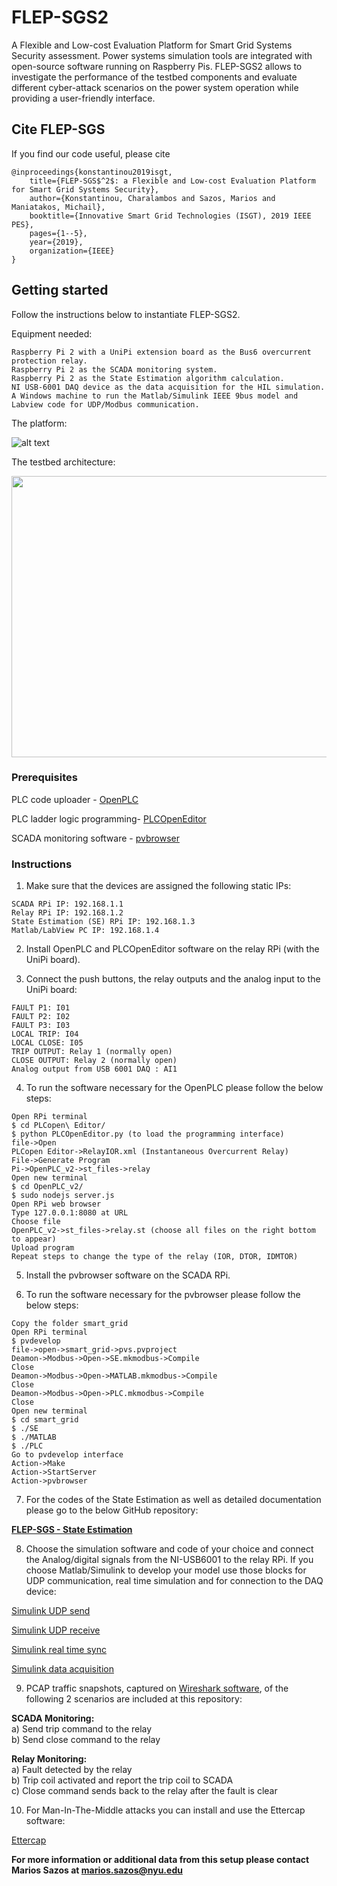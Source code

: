 # FLEP-SGS2
A Flexible and Low-cost Evaluation Platform for Smart Grid Systems Security assessment. Power systems simulation tools are integrated with open-source software running on Raspberry Pis. FLEP-SGS2 allows to investigate the performance of the testbed components and evaluate different cyber-attack scenarios on the power system operation while providing a user-friendly interface.

## Cite FLEP-SGS
If you find our code useful, please cite
```
@inproceedings{konstantinou2019isgt,
    title={FLEP-SGS$^2$: a Flexible and Low-cost Evaluation Platform for Smart Grid Systems Security},
    author={Konstantinou, Charalambos and Sazos, Marios and Maniatakos, Michail},
    booktitle={Innovative Smart Grid Technologies (ISGT), 2019 IEEE PES},
    pages={1--5},
    year={2019},
    organization={IEEE}
}
```

## Getting started
Follow the instructions below to instantiate FLEP-SGS2.

Equipment needed:
```
Raspberry Pi 2 with a UniPi extension board as the Bus6 overcurrent protection relay. 
Raspberry Pi 2 as the SCADA monitoring system. 
Raspberry Pi 2 as the State Estimation algorithm calculation. 
NI USB-6001 DAQ device as the data acquisition for the HIL simulation.
A Windows machine to run the Matlab/Simulink IEEE 9bus model and Labview code for UDP/Modbus communication.
```
The platform:

![alt text](https://github.com/momalab/FLEP-SGS2/blob/master/Setup.png)

The testbed architecture:

<p align="center">
  <img width="690" height="450" src="https://github.com/momalab/FLEP-SGS2/blob/master/Setup_configuration.png">
</p>

### Prerequisites

PLC code uploader - [OpenPLC](http://www.openplcproject.com/getting-started)

PLC ladder logic programming- [PLCOpenEditor](http://www.openplcproject.com/plcopen-editor)

SCADA monitoring software - [pvbrowser](https://pvbrowser.de/pvbrowser/index.php?lang=en&menu=6)

### Instructions

1. Make sure that the devices are assigned the following static IPs:
```
SCADA RPi IP: 192.168.1.1
Relay RPi IP: 192.168.1.2
State Estimation (SE) RPi IP: 192.168.1.3
Matlab/LabView PC IP: 192.168.1.4
```
2. Install OpenPLC and PLCOpenEditor software on the relay RPi (with the UniPi board).

3. Connect the push buttons, the relay outputs and the analog input to the UniPi board:
```
FAULT P1: I01
FAULT P2: I02
FAULT P3: I03
LOCAL TRIP: I04
LOCAL CLOSE: I05
TRIP OUTPUT: Relay 1 (normally open)
CLOSE OUTPUT: Relay 2 (normally open)
Analog output from USB 6001 DAQ : AI1
```

4. To run the software necessary for the OpenPLC please follow the below steps:
```
Open RPi terminal
$ cd PLCopen\ Editor/
$ python PLCOpenEditor.py (to load the programming interface)
file->Open
PLCopen Editor->RelayIOR.xml (Instantaneous Overcurrent Relay)
File->Generate Program
Pi->OpenPLC_v2->st_files->relay
Open new terminal
$ cd OpenPLC_v2/
$ sudo nodejs server.js
Open RPi web browser
Type 127.0.0.1:8080 at URL
Choose file
OpenPLC_v2->st_files->relay.st (choose all files on the right bottom to appear)
Upload program
Repeat steps to change the type of the relay (IOR, DTOR, IDMTOR)
```

5. Install the pvbrowser software on the SCADA RPi.

6. To run the software necessary for the pvbrowser please follow the below steps:

```
Copy the folder smart_grid
Open RPi terminal
$ pvdevelop
file->open->smart_grid->pvs.pvproject
Deamon->Modbus->Open->SE.mkmodbus->Compile
Close
Deamon->Modbus->Open->MATLAB.mkmodbus->Compile
Close
Deamon->Modbus->Open->PLC.mkmodbus->Compile
Close
Open new terminal
$ cd smart_grid
$ ./SE
$ ./MATLAB
$ ./PLC
Go to pvdevelop interface
Action->Make
Action->StartServer
Action->pvbrowser
```

7. For the codes of the State Estimation as well as detailed documentation please go to the below GitHub repository:

**[FLEP-SGS - State Estimation](https://github.com/harryskon/FLEP-SGS-2)**

8. Choose the simulation software and code of your choice and connect the Analog/digital signals from the NI-USB6001 to the relay RPi. If you choose Matlab/Simulink to develop your model use those blocks for UDP communication, real time simulation and for connection to the DAQ device:

[Simulink UDP send](https://www.mathworks.com/help/dsp/ref/udpsend.html)

[Simulink UDP receive](https://www.mathworks.com/help/dsp/ref/udpreceive.html)

[Simulink real time sync](https://www.mathworks.com/help/sldrt/ref/realtimesync.html)

[Simulink data acquisition](https://www.mathworks.com/help/daq/simulink-data-acquisition.html)

9. PCAP traffic snapshots, captured on [Wireshark software](https://www.wireshark.org/), of the following 2 scenarios are included at this repository:

  **SCADA Monitoring:**  
  a) Send trip command to the relay  
  b) Send close command to the relay  
  
  **Relay Monitoring:**  
  a) Fault detected by the relay  
  b) Trip coil activated and report the trip coil to SCADA  
  c) Close command sends back to the relay after the fault is clear  

10. For Man-In-The-Middle attacks you can install and use the Ettercap software:

[Ettercap](https://www.ettercap-project.org/)

**For more information or additional data from this setup please contact Marios Sazos at marios.sazos@nyu.edu**
